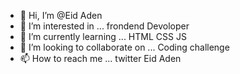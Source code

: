 - 👋 Hi, I’m @Eid  Aden
- 👀 I’m interested in ... frondend Devoloper
- 🌱 I’m currently learning ...  HTML CSS  JS
- 💞️ I’m looking to collaborate on ... Coding challenge
- 📫 How to reach me ... twitter Eid Aden

<!---
Eid-one/Eid-one is a ✨ special ✨ repository because its `README.md` (this file) appears on your GitHub profile.
You can click the Preview link to take a look at your changes.
--->
